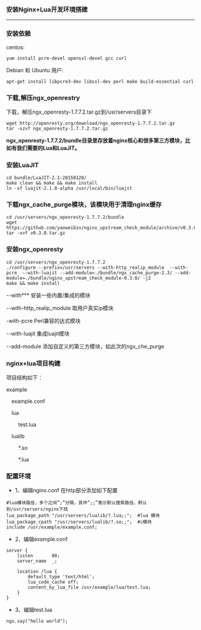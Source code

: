 ### 安装Nginx+Lua开发环境搭建 ###
----

### 安装依赖

centos:

```
yum install pcre-devel openssl-devel gcc curl
```

Debian 和 Ubuntu 用户:

```
apt-get install libpcre3-dev libssl-dev perl make build-essential curl
```

### 下载,解压ngx_openrestry

下载，解压ngx_openresty-1.7.7.2.tar.gz到/usr/servers目录下

```
wget http://openresty.org/download/ngx_openresty-1.7.7.2.tar.gz  
tar -xzvf ngx_openresty-1.7.7.2.tar.gz  
```


**ngx_openresty-1.7.7.2/bundle目录里存放着nginx核心和很多第三方模块，比如有我们需要的Lua和LuaJIT。**


### 安装LuaJIT

```
cd bundle/LuaJIT-2.1-20150120/  
make clean && make && make install  
ln -sf luajit-2.1.0-alpha /usr/local/bin/luajit  
```

### 下载ngx_cache_purge模块，该模块用于清理nginx缓存

```
cd /usr/servers/ngx_openresty-1.7.7.2/bundle  
wget https://github.com/yaoweibin/nginx_upstream_check_module/archive/v0.3.0.tar.gz  
tar -xvf v0.3.0.tar.gz   
```

### 安装ngx_openresty

```
cd /usr/servers/ngx_openresty-1.7.7.2  
./configure --prefix=/usr/servers --with-http_realip_module  --with-pcre  --with-luajit --add-module=./bundle/ngx_cache_purge-2.3/ --add-module=./bundle/nginx_upstream_check_module-0.3.0/ -j2  
make && make install
```

--with***                安装一些内置/集成的模块

--with-http_realip_module  取用户真实ip模块

-with-pcre               Perl兼容的达式模块

--with-luajit              集成luajit模块

--add-module            添加自定义的第三方模块，如此次的ngx_che_purge

### nginx+lua项目构建

项目结构如下：

example

&emsp;example.conf

&emsp;lua

&emsp;&emsp; test.lua

&emsp;lualib

&emsp;&emsp; \*.so

&emsp;&emsp; \*.lua

### 配置环境

* 1、编辑nginx.conf 在http部分添加如下配置

```
#lua模块路径，多个之间”;”分隔，其中”;;”表示默认搜索路径，默认到/usr/servers/nginx下找  
lua_package_path "/usr/servers/lualib/?.lua;;";  #lua 模块  
lua_package_cpath "/usr/servers/lualib/?.so;;";  #c模块
include /usr/example/example.conf;
```

* 2、编辑example.conf

```
server {  
    listen       80;  
    server_name  _;  

    location /lua {  
        default_type 'text/html';  
        lua_code_cache off;  
        content_by_lua_file /usr/example/lua/test.lua;  
    }  
}  
```

* 3、编辑test.lua

```
ngx.say("hello world");  
```
